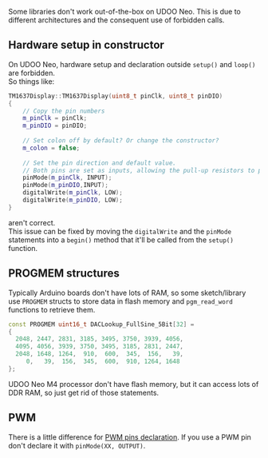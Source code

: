 Some libraries don't work out-of-the-box on UDOO Neo. This is due to different architectures and the consequent 
use of forbidden calls.

## Hardware setup in constructor
On UDOO Neo, hardware setup and declaration outside `setup()` and `loop()` are forbidden.  
So things like:
``` C++
TM1637Display::TM1637Display(uint8_t pinClk, uint8_t pinDIO)
{
	// Copy the pin numbers
	m_pinClk = pinClk;
	m_pinDIO = pinDIO;
	
	// Set colon off by default? Or change the constructor?
	m_colon = false;
	
	// Set the pin direction and default value.
	// Both pins are set as inputs, allowing the pull-up resistors to pull them up
    pinMode(m_pinClk, INPUT);
    pinMode(m_pinDIO,INPUT);
	digitalWrite(m_pinClk, LOW);
	digitalWrite(m_pinDIO, LOW);
}
```
aren't correct.  
This issue can be fixed by moving the `digitalWrite` and the `pinMode` statements into a `begin()` method 
that it'll be called from the `setup()` function.

## PROGMEM structures
Typically Arduino boards don't have lots of RAM, so some sketch/library use `PROGMEM` structs to 
store data in flash memory and `pgm_read_word` functions to retrieve them. 
```C++
const PROGMEM uint16_t DACLookup_FullSine_5Bit[32] =
{
  2048, 2447, 2831, 3185, 3495, 3750, 3939, 4056,
  4095, 4056, 3939, 3750, 3495, 3185, 2831, 2447,
  2048, 1648, 1264,  910,  600,  345,  156,   39,
     0,   39,  156,  345,  600,  910, 1264, 1648
};
```

UDOO Neo M4 processor don't have flash memory, but it can access lots of DDR RAM, so just get rid of those statements.

## PWM
There is a little difference for [PWM pins declaration](../Debugging_&_Troubleshooting/Arduino_PWM_Issue.html). 
If you use a PWM pin don't declare it with `pinMode(XX, OUTPUT)`.

